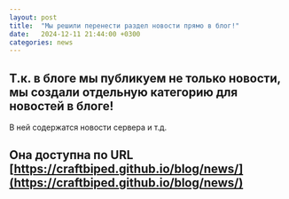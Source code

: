 ```yaml
---
layout: post
title:  "Мы решили перенести раздел новости прямо в блог!"
date:   2024-12-11 21:44:00 +0300
categories: news
---
```

## Т.к. в блоге мы публикуем не только новости, мы создали отдельную категорию для новостей в блоге!
В ней содержатся новости сервера и т.д. 

## Она доступна по URL [https://craftbiped.github.io/blog/news/](https://craftbiped.github.io/blog/news/)
